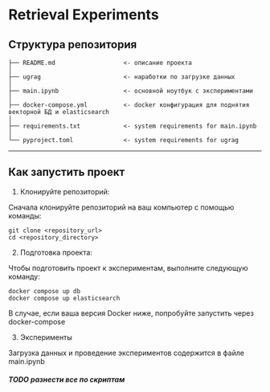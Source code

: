 # Retrieval Experiments

Структура репозитория
------------

    ├── README.md                   <- описание проекта
    │
    ├── ugrag                       <- наработки по загрузке данных
    │
    ├── main.ipynb                  <- основной ноутбук с экспериментами
    │
    ├── docker-compose.yml          <- docker конфигурация для поднятия векторной БД и elasticsearch
    │
    ├── requirements.txt            <- system requirements for main.ipynb
    │
    └── pyproject.toml              <- system requirements for ugrag

--------

## Как запустить проект 

1. Клонируйте репозиторий:

Сначала клонируйте репозиторий на ваш компьютер с помощью команды:

    git clone <repository_url>
    cd <repository_directory>
 
2. Подготовка проекта:

Чтобы подготовить проект к экспериментам, выполните следующую команду:

    docker compose up db 
    docker compose up elasticsearch

В случае, если ваша версия Docker ниже, попробуйте запустить через docker-compose

3. Эксперименты

Загрузка данных и проведение экспериментов содержится в файле main.ipynb 
##### TODO разнести все по скриптам
